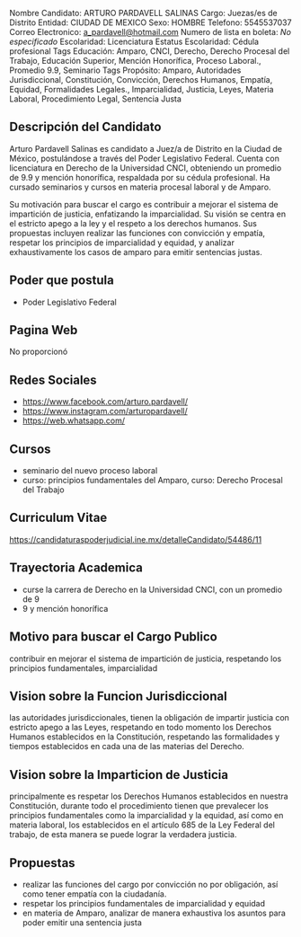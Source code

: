 Nombre Candidato: ARTURO PARDAVELL SALINAS
Cargo: Juezas/es de Distrito
Entidad: CIUDAD DE MEXICO
Sexo: HOMBRE
Telefono: 5545537037
Correo Electronico: a_pardavell@hotmail.com
Numero de lista en boleta: *No especificado*
Escolaridad: Licenciatura
Estatus Escolaridad: Cédula profesional
Tags Educación: Amparo, CNCI, Derecho, Derecho Procesal del Trabajo, Educación Superior, Mención Honorífica, Proceso Laboral., Promedio 9.9, Seminario
Tags Propósito: Amparo, Autoridades Jurisdiccional, Constitución, Convicción, Derechos Humanos, Empatía, Equidad, Formalidades Legales., Imparcialidad, Justicia, Leyes, Materia Laboral, Procedimiento Legal, Sentencia Justa


## Descripción del Candidato 

Arturo Pardavell Salinas es candidato a Juez/a de Distrito en la Ciudad de México, postulándose a través del Poder Legislativo Federal. Cuenta con licenciatura en Derecho de la Universidad CNCI, obteniendo un promedio de 9.9 y mención honorífica, respaldada por su cédula profesional. Ha cursado seminarios y cursos en materia procesal laboral y de Amparo.

Su motivación para buscar el cargo es contribuir a mejorar el sistema de impartición de justicia, enfatizando la imparcialidad. Su visión se centra en el estricto apego a la ley y el respeto a los derechos humanos. Sus propuestas incluyen realizar las funciones con convicción y empatía, respetar los principios de imparcialidad y equidad, y analizar exhaustivamente los casos de amparo para emitir sentencias justas.


## Poder que postula

- Poder Legislativo Federal


## Pagina Web

No proporcionó


## Redes Sociales

- https://www.facebook.com/arturo.pardavell/
- https://www.instagram.com/arturopardavell/
- https://web.whatsapp.com/


## Cursos

- seminario del nuevo proceso laboral
- curso: principios fundamentales del Amparo, curso: Derecho Procesal del Trabajo


## Curriculum Vitae

https://candidaturaspoderjudicial.ine.mx/detalleCandidato/54486/11


## Trayectoria Academica

- curse la carrera de Derecho en la Universidad CNCI, con un promedio de 9
- 9 y mención honorífica


## Motivo para buscar el Cargo Publico

contribuir en mejorar el sistema de impartición de justicia, respetando los principios fundamentales, imparcialidad


## Vision sobre la Funcion Jurisdiccional

las autoridades jurisdiccionales, tienen la obligación de impartir justicia con estricto apego a las Leyes, respetando en todo momento los Derechos Humanos establecidos en la Constitución, respetando las formalidades y tiempos establecidos en cada una de las materias del Derecho.


## Vision sobre la Imparticion de Justicia

principalmente es respetar los Derechos Humanos establecidos en nuestra Constitución, durante todo el procedimiento tienen que prevalecer los principios fundamentales como la imparcialidad y la equidad, así como en materia laboral, los establecidos en el artículo 685 de la Ley Federal del trabajo, de esta manera se puede lograr la verdadera justicia.


## Propuestas

- realizar las funciones del cargo por convicción no por obligación, así como tener empatía con la ciudadanía.
- respetar los principios fundamentales de imparcialidad y equidad
- en materia de Amparo, analizar de manera exhaustiva los asuntos para poder emitir una sentencia justa

